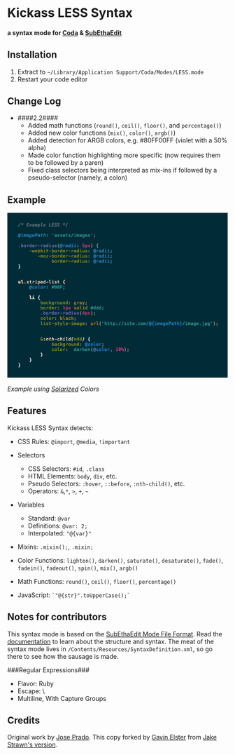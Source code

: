 Kickass LESS Syntax
===================
#### a syntax mode for [Coda](http://panic.com/coda) & [SubEthaEdit](http://www.subethaedit.net/) ####


Installation
------------
1. Extract to `~/Library/Application Support/Coda/Modes/LESS.mode`
2. Restart your code editor


Change Log
----------

* ####2.2####
	* Added math functions (`round()`, `ceil()`, `floor()`, and `percentage()`)
	* Added new color functions (`mix()`, `color()`, `argb()`)
	* Added detection for ARGB colors, e.g. #80FF00FF (violet with a 50% alpha)
	* Made color function highlighting more specific (now requires them to be followed by a paren)
	* Fixed class selectors being interpreted as mix-ins if followed by a pseudo-selector (namely, a colon)

Example
----------
![screenshot of example code](https://github.com/elstgav/LESS.mode/raw/master/screenshot.png)

*Example using [Solarized](http://ethanschoonover.com/solarized) Colors*

Features
--------
Kickass LESS Syntax detects:

* CSS Rules: `@import`, `@media`, `!important`

* Selectors
	* CSS Selectors: `#id`, `.class`
	* HTML Elements: `body`, `div`, etc.
	* Pseudo Selectors: `:hover`, `::before`, `:nth-child()`, etc.
	* Operators: `&`,`*`, `>`, `+`, `~`

* Variables
	* Standard: `@var` 
	* Definitions: `@var: 2;`
	* Interpolated: `"@{var}"`

* Mixins: `.mixin();`, `.mixin;`

* Color Functions: `lighten()`, `darken()`, `saturate()`, `desaturate()`, `fade()`, `fadein()`, `fadeout()`, `spin()`, `mix()`, `argb()`

* Math Functions: `round()`, `ceil()`, `floor()`, `percentage()`

* JavaScript: `` `"@{str}".toUpperCase();` ``

Notes for contributors
------------------------------------

This syntax mode is based on the [SubEthaEdit Mode File Format](http://www.codingmonkeys.de/subethaedit/mode.html). Read the [documentation](http://www.codingmonkeys.de/subethaedit/mode.html) to learn about the structure and syntax. The meat of the syntax mode lives in `/Contents/Resources/SyntaxDefinition.xml`, so go there to see how the sausage is made.

###Regular Expressions###
*	Flavor: Ruby
*	Escape: \
*	Multiline, With Capture Groups


Credits
-------

Original work by [Jose Prado](http://pradador.com/).  This copy forked by [Gavin Elster](https://github.com/elstgav) from [Jake Strawn's version](https://github.com/himerus/LESS.mode).